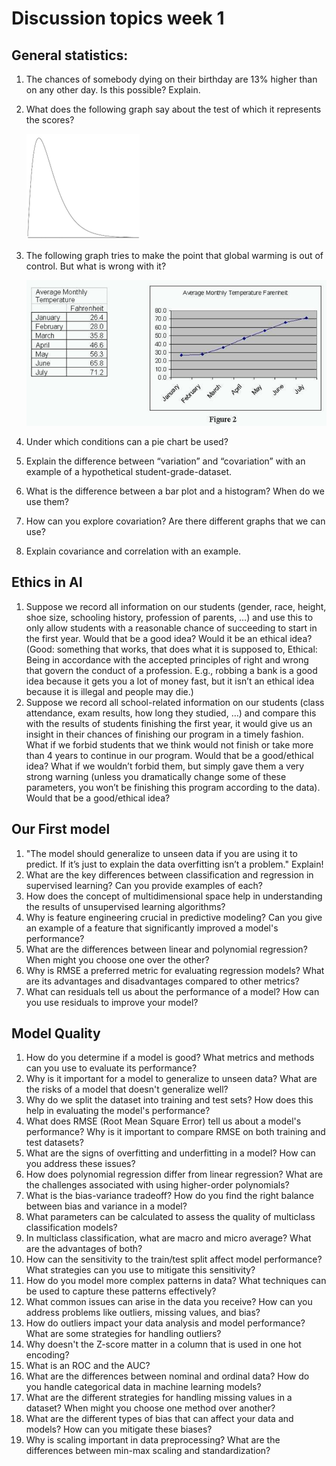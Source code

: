 # Discussion topics week 1

## General statistics:
1. The chances of somebody dying on their birthday are 13% higher than on any other day. Is this possible? Explain.
1. What does the following graph say about the test of which it represents the scores?

    ![](files/2023-04-11-18-33-40.png)

1. The following graph tries to make the point that global warming is out of control. But what is wrong with it?

    ![](files/2023-04-11-18-33-17.png)

1. Under which conditions can a pie chart be used?
1. Explain the difference between “variation” and “covariation” with an example of a hypothetical student-grade-dataset.
1. What is the difference between a bar plot and a histogram? When do we use them?
1. How can you explore covariation? Are there different graphs that we can use?
1. Explain covariance and correlation with an example.

## Ethics in AI

1. Suppose we record all information on our students (gender, race, height, shoe size, schooling history, profession of parents, …) and use this to only allow students with a reasonable chance of succeeding to start in the first year. Would that be a good idea? Would it be an ethical idea?
(Good: something that works, that does what it is supposed to, Ethical: Being in accordance with the accepted principles of right and wrong that govern the conduct of a profession. E.g., robbing a bank is a good idea because it gets you a lot of money fast, but it isn’t an ethical idea because it is illegal and people may die.)
1. Suppose we record all school-related information on our students (class attendance, exam results, how long they studied, …) and compare this with the results of students finishing the first year, it would give us an insight in their chances of finishing our program in a timely fashion.
What if we forbid students that we think would not finish or take more than 4 years to continue in our program. Would that be a good/ethical idea?
What if we wouldn’t forbid them, but simply gave them a very strong warning (unless you dramatically change some of these parameters, you won’t be finishing this program according to the data). Would that be a good/ethical idea?

## Our First model

1. "The model should generalize to unseen data if you are using it to predict. If it’s just to explain the data overfitting isn’t a problem." Explain!
1. What are the key differences between classification and regression in supervised learning? Can you provide examples of each?
1. How does the concept of multidimensional space help in understanding the results of unsupervised learning algorithms?
1. Why is feature engineering crucial in predictive modeling? Can you give an example of a feature that significantly improved a model's performance?
1. What are the differences between linear and polynomial regression? When might you choose one over the other?
1. Why is RMSE a preferred metric for evaluating regression models? What are its advantages and disadvantages compared to other metrics?
1. What can residuals tell us about the performance of a model? How can you use residuals to improve your model?

## Model Quality

1. How do you determine if a model is good? What metrics and methods can you use to evaluate its performance?
1. Why is it important for a model to generalize to unseen data? What are the risks of a model that doesn't generalize well?
1. Why do we split the dataset into training and test sets? How does this help in evaluating the model's performance?
1. What does RMSE (Root Mean Square Error) tell us about a model's performance? Why is it important to compare RMSE on both training and test datasets?
1. What are the signs of overfitting and underfitting in a model? How can you address these issues?
1. How does polynomial regression differ from linear regression? What are the challenges associated with using higher-order polynomials?
1. What is the bias-variance tradeoff? How do you find the right balance between bias and variance in a model?
1. What parameters can be calculated to assess the quality of multiclass classification models?
1. In multiclass classification, what are macro and micro average? What are the advantages of both?
1. How can the sensitivity to the train/test split affect model performance? What strategies can you use to mitigate this sensitivity?
1. How do you model more complex patterns in data? What techniques can be used to capture these patterns effectively?
1. What common issues can arise in the data you receive? How can you address problems like outliers, missing values, and bias?
1. How do outliers impact your data analysis and model performance? What are some strategies for handling outliers?
1. Why doesn't the Z-score matter in a column that is used in one hot encoding?
1. What is an ROC and the AUC?
1. What are the differences between nominal and ordinal data? How do you handle categorical data in machine learning models?
1. What are the different strategies for handling missing values in a dataset? When might you choose one method over another?
1. What are the different types of bias that can affect your data and models? How can you mitigate these biases?
1. Why is scaling important in data preprocessing? What are the differences between min-max scaling and standardization?